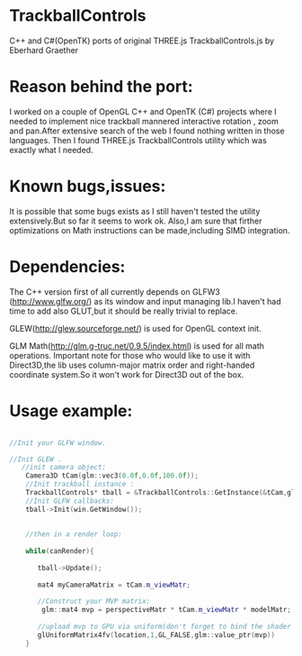 TrackballControls
=================

C++  and C#(OpenTK) ports of original THREE.js TrackballControls.js by  Eberhard Graether


Reason behind the port:
=================
I worked on a couple of OpenGL C++ and OpenTK (C#) projects where I needed to implement nice trackball mannered 
interactive rotation , zoom and pan.After extensive search of the web I found nothing written in those languages.
Then I found THREE.js TrackballControls utility which was exactly what I needed.

Known bugs,issues:
=================
It is possible that some bugs exists as I still haven't tested the utility extensively.But so far it seems to work ok.
Also,I am sure that firther optimizations on Math instructions can be made,including SIMD integration.


Dependencies:
=================
The C++ version first of all currently depends on GLFW3 (http://www.glfw.org/)
as its window and input managing lib.I haven't had time to add also GLUT,but it should
be really trivial to replace.

GLEW(http://glew.sourceforge.net/) is used for OpenGL context init.

GLM Math(http://glm.g-truc.net/0.9.5/index.html) is used for all math operations.
Important note for those who would like to use it with Direct3D,the lib uses column-major matrix 
order and right-handed coordinate system.So it won't work for Direct3D out of the box.

Usage example:
=================

```cpp

//Init your GLFW window.

//Init GLEW .
   //init camera object:
    Camera3D tCam(glm::vec3(0.0f,0.0f,100.0f));
	//Init trackball instance :
	TrackballControls* tball = &TrackballControls::GetInstance(&tCam,glm::vec4(0.0f,0.0f,(float)viewportWidth,(float)viewportHeight));
	//Init GLFW callbacks:
	tball->Init(win.GetWindow());
	
	
	//then in a render loop:
	
	while(canRender){
	
	   tball->Update();
	   
	   mat4 myCameraMatrix = tCam.m_viewMatr;
	   
	   //Construct your MVP matrix:
	   	glm::mat4 mvp = perspectiveMatr * tCam.m_viewMatr * modelMatr;
	   
	   //upload mvp to GPU via uniform(don't forget to bind the shader program before):
	   glUniformMatrix4fv(location,1,GL_FALSE,glm::value_ptr(mvp))
	}


```

